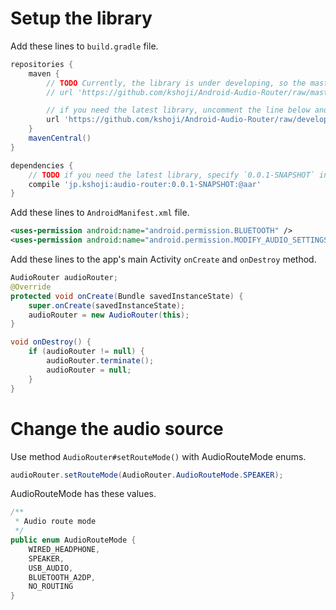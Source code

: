 # Setup the library
Add these lines to `build.gradle` file.

```gradle
repositories {
    maven {
        // TODO Currently, the library is under developing, so the master branch has no code.
        // url 'https://github.com/kshoji/Android-Audio-Router/raw/master/library/repository'

        // if you need the latest library, uncomment the line below and comment the line above.
        url 'https://github.com/kshoji/Android-Audio-Router/raw/develop/library/repository'
    }
    mavenCentral()
}

dependencies {
    // TODO if you need the latest library, specify `0.0.1-SNAPSHOT` instead of `0.0.xxx`
    compile 'jp.kshoji:audio-router:0.0.1-SNAPSHOT:@aar'
}
```

Add these lines to `AndroidManifest.xml` file.

```xml
<uses-permission android:name="android.permission.BLUETOOTH" />
<uses-permission android:name="android.permission.MODIFY_AUDIO_SETTINGS" />
```

Add these lines to the app's main Activity `onCreate` and `onDestroy` method.

```java
AudioRouter audioRouter;
@Override
protected void onCreate(Bundle savedInstanceState) {
    super.onCreate(savedInstanceState);
    audioRouter = new AudioRouter(this);
}

void onDestroy() {
    if (audioRouter != null) {
        audioRouter.terminate();
        audioRouter = null;
    }
}
```

# Change the audio source
Use method `AudioRouter#setRouteMode()` with AudioRouteMode enums.

```java
audioRouter.setRouteMode(AudioRouter.AudioRouteMode.SPEAKER);
```

AudioRouteMode has these values.

```java
/**
 * Audio route mode
 */
public enum AudioRouteMode {
    WIRED_HEADPHONE,
    SPEAKER,
    USB_AUDIO,
    BLUETOOTH_A2DP,
    NO_ROUTING
}
```